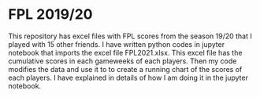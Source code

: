 # FPL 2019/20
This repository has excel files with FPL scores from the season 19/20 that I played with 15 other friends. I have written python codes in jupyter notebook that imports the excel file FPL2021.xlsx. This excel file has the cumulative scores in each gameweeks of each players. Then my code modifies the data and use it to to create a running chart of the scores of each players. I have explained in details of how I am doing it in the jupyter notebook.
